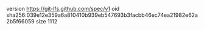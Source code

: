 version https://git-lfs.github.com/spec/v1
oid sha256:039e12e359a6a810410b939eb547693b3facbb46ec74ea21982e62a2b5f66059
size 1112
